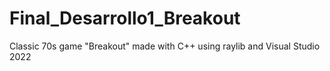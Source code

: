 # Final_Desarrollo1_Breakout
Classic 70s game "Breakout" made with C++ using raylib and Visual Studio 2022
